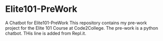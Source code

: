 # Elite101-PreWork
A Chatbot for Elite101-PreWork
This repository contains my pre-work project for the Elite 101 Course at Code2College.
The pre-work is a python chatbot.
THis line is added from Repl.it.
